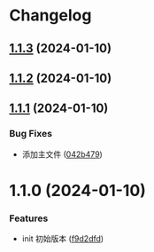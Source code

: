 # Changelog

## [1.1.3](https://github.com/Archlizz/my-changelog-helper/compare/1.1.2...1.1.3) (2024-01-10)

## [1.1.2](https://github.com/Archlizz/my-changelog-helper/compare/1.1.2-0...1.1.2) (2024-01-10)

## [1.1.1](https://github.com/Archlizz/my-changelog-helper/compare/1.1.0...1.1.1) (2024-01-10)


### Bug Fixes

* 添加主文件 ([042b479](https://github.com/Archlizz/my-changelog-helper/commit/042b479b486e4f20e02f0797ff05c6898b6169d6))

# 1.1.0 (2024-01-10)


### Features

* init 初始版本 ([f9d2dfd](https://github.com/Archlizz/my-changelog-helper/commit/f9d2dfd9ce8f548d89912409ed90e772486907ed))
